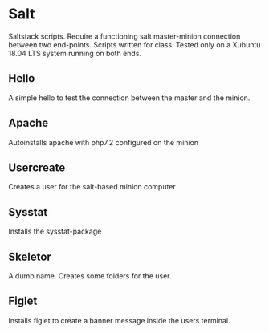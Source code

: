 # Salt
Saltstack scripts. Require a functioning salt master-minion connection between two end-points. Scripts written for class.
Tested only on a Xubuntu 18.04 LTS system running on both ends.

## Hello
A simple hello to test the connection between the master and the minion.

## Apache
Autoinstalls apache with php7.2 configured on the minion

## Usercreate
Creates a user for the salt-based minion computer

## Sysstat
Installs the sysstat-package

## Skeletor
A dumb name. Creates some folders for the user.

## Figlet
Installs figlet to create a banner message inside the users terminal.

